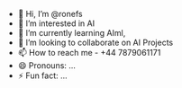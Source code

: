 - 👋 Hi, I’m @ronefs
- 👀 I’m interested in AI
- 🌱 I’m currently learning AIml, 
- 💞️ I’m looking to collaborate on AI Projects
- 📫 How to reach me - +44 7879061171
- 😄 Pronouns: ...
- ⚡ Fun fact: ...

<!---
ronefs/ronefs is a ✨ special ✨ repository because its `README.md` (this file) appears on your GitHub profile.
You can click the Preview link to take a look at your changes.
--->
